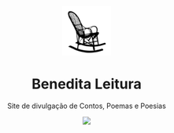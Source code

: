 
<p align="center"><mg src="./logo/logoBeneditaLeitura.png"></p>
<p align=center><img width="100px" src="./logo/logoBeneditaLeitura.png" alt=""></p>
<h1 align="center"> Benedita Leitura </h1>
<p align="center">Site de divulgação de Contos, Poemas e Poesias</p>

 <p align="center" ><a href="https://wend3ll-souza.github.io/BeneditaLeitura/" target="_blank"><img src="https://img.shields.io/static/v1?label=Deploy&message=Go_To_App&color=rgb(03,54,0)&style=for-the-badge&logo=ghost"></a></p>


